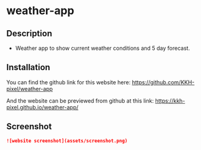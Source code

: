 # weather-app

## Description

- Weather app to show current weather conditions and 5 day forecast.

## Installation
You can find the github link for this website here:
https://github.com/KKH-pixel/weather-app

And the website can be previewed from github at this link:
https://kkh-pixel.github.io/weather-app/

## Screenshot
```md
![website screenshot](assets/screenshot.png)
```